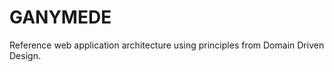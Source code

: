 GANYMEDE
========

Reference web application architecture using principles from Domain Driven Design.
